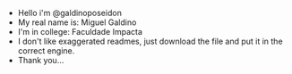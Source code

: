 - Hello i'm @galdinoposeidon
- My real name is: Miguel Galdino
- I'm in college: Faculdade Impacta
- I don't like exaggerated readmes, just download the file and put it in the correct engine.
- Thank you...
